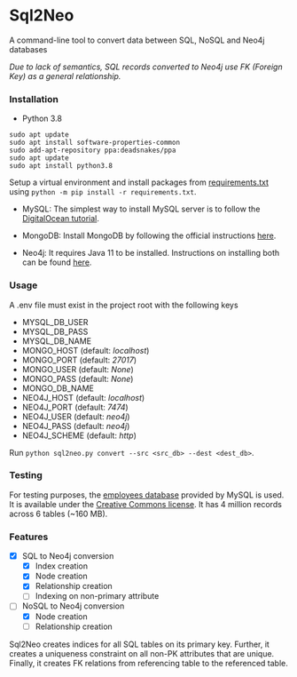 # Sql2Neo

A command-line tool to convert data between SQL, NoSQL and Neo4j databases

_Due to lack of semantics, SQL records converted to Neo4j use FK (Foreign Key) as a general relationship._

### Installation
- Python 3.8
```shell script
sudo apt update
sudo apt install software-properties-common
sudo add-apt-repository ppa:deadsnakes/ppa
sudo apt update
sudo apt install python3.8
```
Setup a virtual environment and install packages from [requirements.txt](requirements.txt) using 
`python -m pip install -r requirements.txt`.

- MySQL: The simplest way to install MySQL server is to follow the 
[DigitalOcean tutorial](https://www.digitalocean.com/community/tutorials/how-to-install-mysql-on-ubuntu-18-04).

- MongoDB: Install MongoDB by following the official instructions 
[here](https://docs.mongodb.com/manual/tutorial/install-mongodb-on-ubuntu/).

- Neo4j: It requires Java 11 to be installed. Instructions on installing both can be found 
[here](https://neo4j.com/docs/operations-manual/current/installation/linux/debian/).

### Usage
A .env file must exist in the project root with the following keys
- MYSQL_DB_USER
- MYSQL_DB_PASS
- MYSQL_DB_NAME
- MONGO_HOST (default: _localhost_)
- MONGO_PORT (default: _27017_)
- MONGO_USER (default: _None_)
- MONGO_PASS (default: _None_)
- MONGO_DB_NAME
- NEO4J_HOST (default: _localhost_)
- NEO4J_PORT (default: _7474_)
- NEO4J_USER (default: _neo4j_)
- NEO4J_PASS (default: _neo4j_)
- NEO4J_SCHEME (default: _http_)

Run `python sql2neo.py convert --src <src_db> --dest <dest_db>`.

### Testing
For testing purposes, the [employees database](https://dev.mysql.com/doc/employee/en/) provided by MySQL is used. It is 
available under the [Creative Commons license](https://creativecommons.org/licenses/by-sa/3.0/). It has 4 million 
records across 6 tables (~160 MB). 

### Features
- [x] SQL to Neo4j conversion
    - [x] Index creation
    - [x] Node creation
    - [x] Relationship creation
    - [ ] Indexing on non-primary attribute
- [ ] NoSQL to Neo4j conversion
    - [x] Node creation
    - [ ] Relationship creation
    
Sql2Neo creates indices for all SQL tables on its primary key. Further, it creates a uniqueness constraint on all non-PK
attributes that are unique. Finally, it creates FK relations from referencing table to the referenced table. 